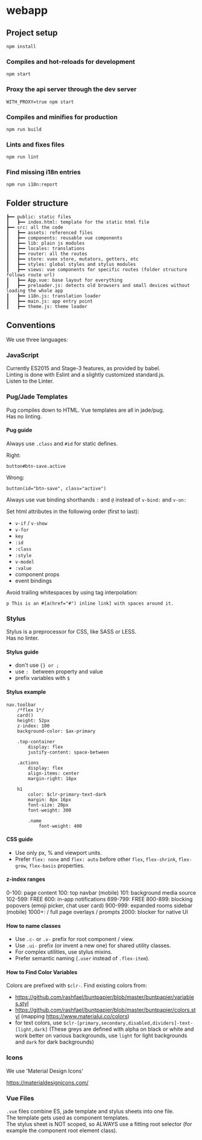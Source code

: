 # webapp

## Project setup
```
npm install
```

### Compiles and hot-reloads for development
```
npm start
```

### Proxy the api server through the dev server
```
WITH_PROXY=true npm start
```

### Compiles and minifies for production
```
npm run build
```

### Lints and fixes files
```
npm run lint
```

### Find missing i18n entries
```
npm run i18n:report
```

## Folder structure
```
┣━━ public: static files
┃   ┣━━ index.html: template for the static html file
┣━━ src: all the code
┃   ┣━━ assets: referenced files
┃   ┣━━ components: reusable vue components
┃   ┣━━ lib: plain js modules
┃   ┣━━ locales: translations
┃   ┣━━ router: all the routes
┃   ┣━━ store: vuex store, mutators, getters, etc
┃   ┣━━ styles: global styles and stylus modules
┃   ┣━━ views: vue components for specific routes (folder structure follows route url)
┃   ┣━━ App.vue: base layout for everything
┃   ┣━━ preloader.js: detects old browsers and small devices without loading the whole app
┃   ┣━━ i18n.js: translation loader
┃   ┣━━ main.js: app entry point
┃   ┣━━ theme.js: theme loader
```

## Conventions

We use three languages:

### JavaScript
Currently ES2015 and Stage-3 features, as provided by babel.  
Linting is done with Eslint and a slightly customized standard.js.  
Listen to the Linter.

### Pug/Jade Templates
Pug compiles down to HTML.
Vue templates are all in jade/pug.  
Has no linting.

#### Pug guide
Always use `.class` and `#id` for static defines.

Right:
```
button#btn-save.active
```
Wrong:
```
button(id="btn-save", class="active")
```

Always use vue binding shorthands `:` and `@` instead of `v-bind:` and `v-on:`

Set html attributes in the following order (first to last):
- `v-if` / `v-show`
- `v-for`
- `key`
- `:id`
- `:class`
- `:style`
- `v-model`
- `:value`
- component props
- event bindings

Avoid trailing whitespaces by using tag interpolation:
```
p This is an #[a(href="#") inline link] with spaces around it.
```

### Stylus
Stylus is a preprocessor for CSS, like SASS or LESS.  
Has no linter.

#### Stylus guide
- don't use `{} or ;`
- use `: ` between property and value
- prefix variables with `$`

#### Stylus example
```stylus
nav.toolbar
	/*flex 1*/
	card()
	height: 52px
	z-index: 100
	background-color: $ax-primary

	.top-container
		display: flex
		justify-content: space-between

	.actions
		display: flex
		align-items: center
		margin-right: 16px

	h1
		color: $clr-primary-text-dark
		margin: 8px 16px
		font-size: 20px
		font-weight: 300

		.name
			font-weight: 400
```

#### CSS guide
- Use only px, % and viewport units.
- Prefer `flex: none` and `flex: auto` before other `flex`, `flex-shrink`, `flex-grow`, `flex-basis` properties.

#### z-index ranges

0-100: page content
100: top navbar (mobile)
101: background media source
102-599: FREE
600: in-app notifications
699-799: FREE
800-899: blocking popovers (emoji picker, chat user card)
900-999: expanded rooms sidebar (mobile)
1000+:  / full page overlays / prompts
2000: blocker for native UI


#### How to name classes
- Use `.c-` or `.v-` prefix for root component / view.
- Use `.ui-` prefix (or invent a new one) for shared utility classes.
- For complex utilities, use stylus mixins.
- Prefer semantic naming (`.user` instead of `.flex-item`).


#### How to Find Color Variables
Colors are prefixed with `$clr-`.
Find existing colors from:
- https://github.com/rashfael/buntpapier/blob/master/buntpapier/variables.styl
- https://github.com/rashfael/buntpapier/blob/master/buntpapier/colors.styl (mapping https://www.materialui.co/colors)
- for text colors, use `$clr-[primary,secondary,disabled,dividers]-text-[light,dark]` (These greys are defined with alpha on black or white and work better on various backgrounds, use `light` for light backgrounds and `dark` for dark backgrounds)

### Icons
We use 'Material Design Icons'

https://materialdesignicons.com/


### Vue Files
`.vue` files combine ES, jade template and stylus sheets into one file.  
The template gets used as component templates.  
The stylus sheet is NOT scoped, so ALWAYS use a fitting root selector (for example the component root element class).
